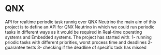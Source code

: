 # QNX
API for realtime periodic task runnig over QNX Neutrino
the main aim of this project is to define an API for QNX Neutrino in which we could run periodic tasks in different ways as it would be required in Real-time operating systems and Embedded systems. 
The project has started with:
1- running priodic tasks with different priorities, worst process time and deadlines
2- guarantee tests
3- checking if the deadline of specific task has missed
